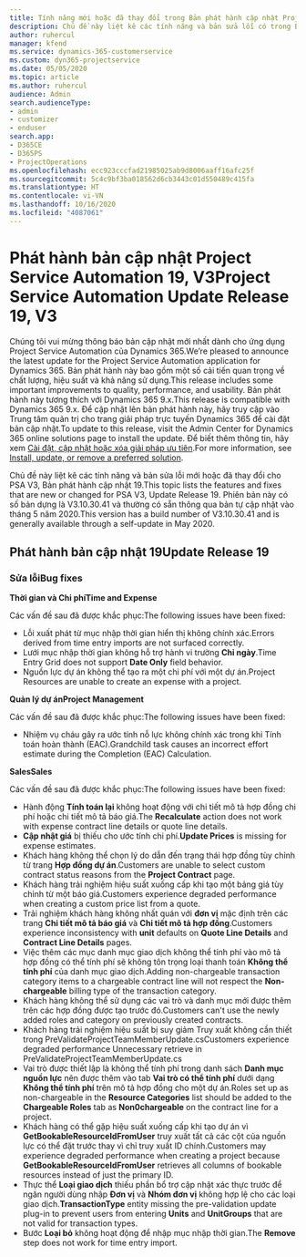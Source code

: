 ```yaml
---
title: Tính năng mới hoặc đã thay đổi trong Bản phát hành cập nhật Project Service Automation 19, V3
description: Chủ đề này liệt kê các tính năng và bản sửa lỗi có trong Bản phát hành cập nhật Project Service Automation 19, V3.
author: ruhercul
manager: kfend
ms.service: dynamics-365-customerservice
ms.custom: dyn365-projectservice
ms.date: 05/05/2020
ms.topic: article
ms.author: ruhercul
audience: Admin
search.audienceType:
- admin
- customizer
- enduser
search.app:
- D365CE
- D365PS
- ProjectOperations
ms.openlocfilehash: ecc923cccfad21985025ab9d8006aaff16afc25f
ms.sourcegitcommit: 5c4c9bf3ba018562d6cb3443c01d550489c415fa
ms.translationtype: HT
ms.contentlocale: vi-VN
ms.lasthandoff: 10/16/2020
ms.locfileid: "4087061"
---
```

# <a name="project-service-automation-update-release-19-v3"></a><span data-ttu-id="bf68d-103">Phát hành bản cập nhật Project Service Automation 19, V3</span><span class="sxs-lookup"><span data-stu-id="bf68d-103">Project Service Automation Update Release 19, V3</span></span>

<span data-ttu-id="bf68d-104">Chúng tôi vui mừng thông báo bản cập nhật mới nhất dành cho ứng dụng Project Service Automation của Dynamics 365.</span><span class="sxs-lookup"><span data-stu-id="bf68d-104">We’re pleased to announce the latest update for the Project Service Automation application for Dynamics 365.</span></span> <span data-ttu-id="bf68d-105">Bản phát hành này bao gồm một số cải tiến quan trọng về chất lượng, hiệu suất và khả năng sử dụng.</span><span class="sxs-lookup"><span data-stu-id="bf68d-105">This release includes some important improvements to quality, performance, and usability.</span></span> <span data-ttu-id="bf68d-106">Bản phát hành này tương thích với Dynamics 365 9.x.</span><span class="sxs-lookup"><span data-stu-id="bf68d-106">This release is compatible with Dynamics 365 9.x.</span></span> <span data-ttu-id="bf68d-107">Để cập nhật lên bản phát hành này, hãy truy cập vào Trung tâm quản trị cho trang giải pháp trực tuyến Dynamics 365 để cài đặt bản cập nhật.</span><span class="sxs-lookup"><span data-stu-id="bf68d-107">To update to this release, visit the Admin Center for Dynamics 365 online solutions page to install the update.</span></span> <span data-ttu-id="bf68d-108">Để biết thêm thông tin, hãy xem [Cài đặt, cập nhật hoặc xóa giải pháp ưu tiên](https://docs.microsoft.com/power-platform/admin/install-remove-preferred-solution).</span><span class="sxs-lookup"><span data-stu-id="bf68d-108">For more information, see [Install, update, or remove a preferred solution](https://docs.microsoft.com/power-platform/admin/install-remove-preferred-solution).</span></span>

<span data-ttu-id="bf68d-109">Chủ đề này liệt kê các tính năng và bản sửa lỗi mới hoặc đã thay đổi cho PSA V3, Bản phát hành cập nhật 19.</span><span class="sxs-lookup"><span data-stu-id="bf68d-109">This topic lists the features and fixes that are new or changed for PSA V3, Update Release 19.</span></span> <span data-ttu-id="bf68d-110">Phiên bản này có số bản dựng là V3.10.30.41 và thường có sẵn thông qua bản tự cập nhật vào tháng 5 năm 2020.</span><span class="sxs-lookup"><span data-stu-id="bf68d-110">This version has a build number of V3.10.30.41 and is generally available through a self-update in May 2020.</span></span>

## <a name="update-release-19"></a><span data-ttu-id="bf68d-111">Phát hành bản cập nhật 19</span><span class="sxs-lookup"><span data-stu-id="bf68d-111">Update Release 19</span></span>

### <a name="bug-fixes"></a><span data-ttu-id="bf68d-112">Sửa lỗi</span><span class="sxs-lookup"><span data-stu-id="bf68d-112">Bug fixes</span></span>

<span data-ttu-id="bf68d-113">**Thời gian và Chi phí**</span><span class="sxs-lookup"><span data-stu-id="bf68d-113">**Time and Expense**</span></span>

<span data-ttu-id="bf68d-114">Các vấn đề sau đã được khắc phục:</span><span class="sxs-lookup"><span data-stu-id="bf68d-114">The following issues have been fixed:</span></span> 

- <span data-ttu-id="bf68d-115">Lỗi xuất phát từ mục nhập thời gian hiển thị không chính xác.</span><span class="sxs-lookup"><span data-stu-id="bf68d-115">Errors derived from time entry imports are not surfaced correctly.</span></span>
- <span data-ttu-id="bf68d-116">Lưới mục nhập thời gian không hỗ trợ hành vi trường **Chỉ ngày**.</span><span class="sxs-lookup"><span data-stu-id="bf68d-116">Time Entry Grid does not support **Date Only** field behavior.</span></span>
- <span data-ttu-id="bf68d-117">Nguồn lực dự án không thể tạo ra một chi phí với một dự án.</span><span class="sxs-lookup"><span data-stu-id="bf68d-117">Project Resources are unable to create an expense with a project.</span></span>

<span data-ttu-id="bf68d-118">**Quản lý dự án**</span><span class="sxs-lookup"><span data-stu-id="bf68d-118">**Project Management**</span></span>

<span data-ttu-id="bf68d-119">Các vấn đề sau đã được khắc phục:</span><span class="sxs-lookup"><span data-stu-id="bf68d-119">The following issues have been fixed:</span></span> 

-  <span data-ttu-id="bf68d-120">Nhiệm vụ cháu gây ra ước tính nỗ lực không chính xác trong khi Tính toán hoàn thành (EAC).</span><span class="sxs-lookup"><span data-stu-id="bf68d-120">Grandchild task causes an incorrect effort estimate during the Completion (EAC) Calculation.</span></span>

<span data-ttu-id="bf68d-121">**Sales**</span><span class="sxs-lookup"><span data-stu-id="bf68d-121">**Sales**</span></span>

<span data-ttu-id="bf68d-122">Các vấn đề sau đã được khắc phục:</span><span class="sxs-lookup"><span data-stu-id="bf68d-122">The following issues have been fixed:</span></span> 

- <span data-ttu-id="bf68d-123">Hành động **Tính toán lại** không hoạt động với chi tiết mô tả hợp đồng chi phí hoặc chi tiết mô tả báo giá.</span><span class="sxs-lookup"><span data-stu-id="bf68d-123">The **Recalculate** action does not work with expense contract line details or quote line details.</span></span>
- <span data-ttu-id="bf68d-124">**Cập nhật giá** bị thiếu cho ước tính chi phí.</span><span class="sxs-lookup"><span data-stu-id="bf68d-124">**Update Prices** is missing for expense estimates.</span></span>
-  <span data-ttu-id="bf68d-125">Khách hàng không thể chọn lý do dẫn đến trạng thái hợp đồng tùy chỉnh từ trang **Hợp đồng dự án**.</span><span class="sxs-lookup"><span data-stu-id="bf68d-125">Customers are unable to select custom contract status reasons from the **Project Contract** page.</span></span>
- <span data-ttu-id="bf68d-126">Khách hàng trải nghiệm hiệu suất xuống cấp khi tạo một bảng giá tùy chỉnh từ một báo giá.</span><span class="sxs-lookup"><span data-stu-id="bf68d-126">Customers experience degraded performance when creating a custom price list from a quote.</span></span>
- <span data-ttu-id="bf68d-127">Trải nghiệm khách hàng không nhất quán với **đơn vị** mặc định trên các trang **Chi tiết mô tả báo giá** và **Chi tiết mô tả hợp đồng**.</span><span class="sxs-lookup"><span data-stu-id="bf68d-127">Customers experience inconsistency with **unit** defaults on **Quote Line Details** and **Contract Line Details** pages.</span></span>
- <span data-ttu-id="bf68d-128">Việc thêm các mục danh mục giao dịch không thể tính phí vào mô tả hợp đồng có thể tính phí sẽ không tôn trọng loại thanh toán **Không thể tính phí** của danh mục giao dịch.</span><span class="sxs-lookup"><span data-stu-id="bf68d-128">Adding non-chargeable transaction category items to a chargeable contract line will not respect the **Non-chargeable** billing type of the transaction category.</span></span>
- <span data-ttu-id="bf68d-129">Khách hàng không thể sử dụng các vai trò và danh mục mới được thêm trên các hợp đồng được tạo trước đó.</span><span class="sxs-lookup"><span data-stu-id="bf68d-129">Customers can't use the newly added roles and category on previously created contracts.</span></span>
- <span data-ttu-id="bf68d-130">Khách hàng trải nghiệm hiệu suất bị suy giảm Truy xuất không cần thiết trong PreValidateProjectTeamMemberUpdate.cs</span><span class="sxs-lookup"><span data-stu-id="bf68d-130">Customers experience degraded performance Unnecessary retrieve in PreValidateProjectTeamMemberUpdate.cs</span></span>
- <span data-ttu-id="bf68d-131">Vai trò được thiết lập là không thể tính phí trong danh sách **Danh mục nguồn lực** nên được thêm vào tab **Vai trò có thể tính phí** dưới dạng **Không thể tính phí** trên mô tả hợp đồng cho một dự án.</span><span class="sxs-lookup"><span data-stu-id="bf68d-131">Roles set up as non-chargeable in the **Resource Categories** list should be added to the **Chargeable Roles** tab as **Non0chargeable** on the contract line for a project.</span></span>
- <span data-ttu-id="bf68d-132">Khách hàng có thể gặp hiệu suất xuống cấp khi tạo dự án vì **GetBookableResourceIdFromUser** truy xuất tất cả các cột của nguồn lực có thể đặt trước thay vì chỉ truy xuất ID chính.</span><span class="sxs-lookup"><span data-stu-id="bf68d-132">Customers may experience degraded performance when creating a project because **GetBookableResourceIdFromUser** retrieves all columns of bookable resources instead of just the primary ID.</span></span>
- <span data-ttu-id="bf68d-133">Thực thể **Loại giao dịch** thiếu phần bổ trợ cập nhật xác thực trước để ngăn người dùng nhập **Đơn vị** và **Nhóm đơn vị** không hợp lệ cho các loại giao dịch.</span><span class="sxs-lookup"><span data-stu-id="bf68d-133">**TransactionType** entity missing the pre-validation update plug-in to prevent users from entering **Units** and **UnitGroups** that are not valid for transaction types.</span></span>
- <span data-ttu-id="bf68d-134">Bước **Loại bỏ** không hoạt động để nhập mục nhập thời gian.</span><span class="sxs-lookup"><span data-stu-id="bf68d-134">The **Remove** step does not work for time entry import.</span></span>
